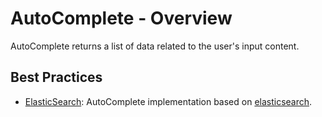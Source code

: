 ﻿# AutoComplete - Overview

AutoComplete returns a list of data related to the user's input content.

## Best Practices

* [ElasticSearch](/framework/building-blocks/auto-complete/elasticsearch): AutoComplete implementation based on [elasticsearch](https://www.elastic.co/cn/elasticsearch/).